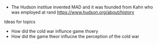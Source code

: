  -  The Hudson institue invented MAD and it was founded from Kahn who was employed at rand https://www.hudson.org/about/history


Ideas for topics
 - How did the cold war influnce game thoery
 - How did the game theor influcne the perception of the cold war
<!--stackedit_data:
eyJoaXN0b3J5IjpbMTg1MTYxNDkwOV19
-->